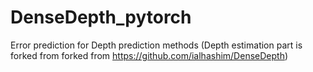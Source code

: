 # DenseDepth_pytorch

Error prediction for Depth prediction methods
(Depth estimation part is forked from forked from https://github.com/ialhashim/DenseDepth)
